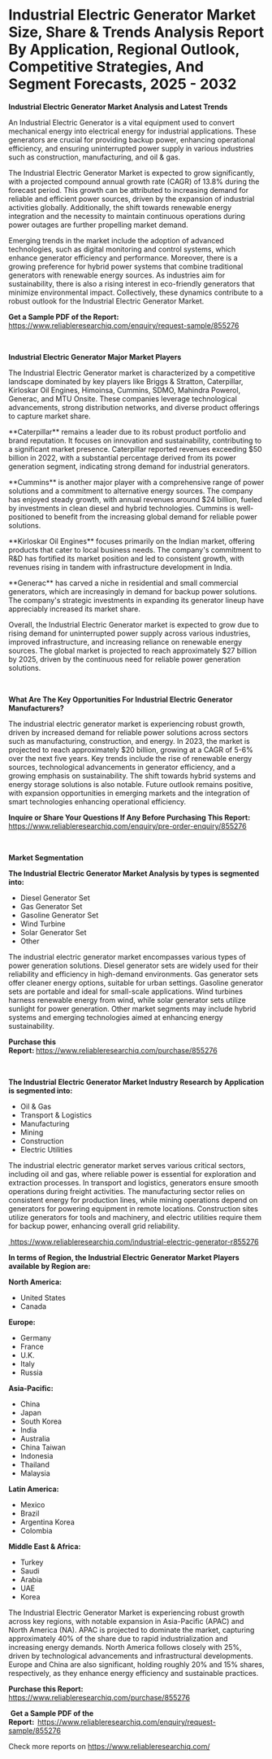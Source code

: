 <p><h1>Industrial Electric Generator Market Size, Share & Trends Analysis Report By Application, Regional Outlook, Competitive Strategies, And Segment Forecasts, 2025 - 2032</h1></p><p><strong>Industrial Electric Generator Market Analysis and Latest Trends</strong></p>
<p><p>An Industrial Electric Generator is a vital equipment used to convert mechanical energy into electrical energy for industrial applications. These generators are crucial for providing backup power, enhancing operational efficiency, and ensuring uninterrupted power supply in various industries such as construction, manufacturing, and oil & gas.</p><p>The Industrial Electric Generator Market is expected to grow significantly, with a projected compound annual growth rate (CAGR) of 13.8% during the forecast period. This growth can be attributed to increasing demand for reliable and efficient power sources, driven by the expansion of industrial activities globally. Additionally, the shift towards renewable energy integration and the necessity to maintain continuous operations during power outages are further propelling market demand.</p><p>Emerging trends in the market include the adoption of advanced technologies, such as digital monitoring and control systems, which enhance generator efficiency and performance. Moreover, there is a growing preference for hybrid power systems that combine traditional generators with renewable energy sources. As industries aim for sustainability, there is also a rising interest in eco-friendly generators that minimize environmental impact. Collectively, these dynamics contribute to a robust outlook for the Industrial Electric Generator Market.</p></p>
<p><strong>Get a Sample PDF of the Report:&nbsp;</strong> <a href="https://www.reliableresearchiq.com/enquiry/request-sample/855276?utm_campaign=3136&utm_medium=2&utm_source=Github&utm_content=ia&utm_term=09042025&utm_id=industrial-electric-generator">https://www.reliableresearchiq.com/enquiry/request-sample/855276</a></p>
<p>&nbsp;</p>
<p><strong>Industrial Electric Generator Major Market Players</strong></p>
<p><p>The Industrial Electric Generator market is characterized by a competitive landscape dominated by key players like Briggs & Stratton, Caterpillar, Kirloskar Oil Engines, Himoinsa, Cummins, SDMO, Mahindra Powerol, Generac, and MTU Onsite. These companies leverage technological advancements, strong distribution networks, and diverse product offerings to capture market share.</p><p>**Caterpillar** remains a leader due to its robust product portfolio and brand reputation. It focuses on innovation and sustainability, contributing to a significant market presence. Caterpillar reported revenues exceeding $50 billion in 2022, with a substantial percentage derived from its power generation segment, indicating strong demand for industrial generators.</p><p>**Cummins** is another major player with a comprehensive range of power solutions and a commitment to alternative energy sources. The company has enjoyed steady growth, with annual revenues around $24 billion, fueled by investments in clean diesel and hybrid technologies. Cummins is well-positioned to benefit from the increasing global demand for reliable power solutions.</p><p>**Kirloskar Oil Engines** focuses primarily on the Indian market, offering products that cater to local business needs. The company's commitment to R&D has fortified its market position and led to consistent growth, with revenues rising in tandem with infrastructure development in India. </p><p>**Generac** has carved a niche in residential and small commercial generators, which are increasingly in demand for backup power solutions. The company's strategic investments in expanding its generator lineup have appreciably increased its market share.</p><p>Overall, the Industrial Electric Generator market is expected to grow due to rising demand for uninterrupted power supply across various industries, improved infrastructure, and increasing reliance on renewable energy sources. The global market is projected to reach approximately $27 billion by 2025, driven by the continuous need for reliable power generation solutions.</p></p>
<p>&nbsp;</p>
<p><strong>What Are The Key Opportunities For Industrial Electric Generator Manufacturers?</strong></p>
<p><p>The industrial electric generator market is experiencing robust growth, driven by increased demand for reliable power solutions across sectors such as manufacturing, construction, and energy. In 2023, the market is projected to reach approximately $20 billion, growing at a CAGR of 5-6% over the next five years. Key trends include the rise of renewable energy sources, technological advancements in generator efficiency, and a growing emphasis on sustainability. The shift towards hybrid systems and energy storage solutions is also notable. Future outlook remains positive, with expansion opportunities in emerging markets and the integration of smart technologies enhancing operational efficiency.</p></p>
<p><strong>Inquire or Share Your Questions If Any Before Purchasing This Report:</strong> <a href="https://www.reliableresearchiq.com/enquiry/pre-order-enquiry/855276?utm_campaign=3136&utm_medium=2&utm_source=Github&utm_content=ia&utm_term=09042025&utm_id=industrial-electric-generator">https://www.reliableresearchiq.com/enquiry/pre-order-enquiry/855276</a></p>
<p>&nbsp;</p>
<p><strong>Market Segmentation</strong></p>
<p><strong>The Industrial Electric Generator Market Analysis by types is segmented into:</strong></p>
<p><ul><li>Diesel Generator Set</li><li>Gas Generator Set</li><li>Gasoline Generator Set</li><li>Wind Turbine</li><li>Solar Generator Set</li><li>Other</li></ul></p>
<p><p>The industrial electric generator market encompasses various types of power generation solutions. Diesel generator sets are widely used for their reliability and efficiency in high-demand environments. Gas generator sets offer cleaner energy options, suitable for urban settings. Gasoline generator sets are portable and ideal for small-scale applications. Wind turbines harness renewable energy from wind, while solar generator sets utilize sunlight for power generation. Other market segments may include hybrid systems and emerging technologies aimed at enhancing energy sustainability.</p></p>
<p><strong>Purchase this Report:&nbsp;</strong><a href="https://www.reliableresearchiq.com/purchase/855276?utm_campaign=3136&utm_medium=2&utm_source=Github&utm_content=ia&utm_term=09042025&utm_id=industrial-electric-generator">https://www.reliableresearchiq.com/purchase/855276</a></p>
<p>&nbsp;</p>
<p><strong>The Industrial Electric Generator Market Industry Research by Application is segmented into:</strong></p>
<p><ul><li>Oil & Gas</li><li>Transport & Logistics</li><li>Manufacturing</li><li>Mining</li><li>Construction</li><li>Electric Utilities</li></ul></p>
<p><p>The industrial electric generator market serves various critical sectors, including oil and gas, where reliable power is essential for exploration and extraction processes. In transport and logistics, generators ensure smooth operations during freight activities. The manufacturing sector relies on consistent energy for production lines, while mining operations depend on generators for powering equipment in remote locations. Construction sites utilize generators for tools and machinery, and electric utilities require them for backup power, enhancing overall grid reliability.</p></p>
<p><a href="https://www.reliableresearchiq.com/industrial-electric-generator-r855276?utm_campaign=3136&utm_medium=2&utm_source=Github&utm_content=ia&utm_term=09042025&utm_id=industrial-electric-generator">&nbsp;https://www.reliableresearchiq.com/industrial-electric-generator-r855276</a></p>
<p><strong>In terms of Region, the Industrial Electric Generator Market Players available by Region are:</strong></p>
<p>
    <p> <strong> North America: </strong>
        <ul>
            <li>United States</li>
            <li>Canada</li>
        </ul>
        </p> 
    <p> <strong> Europe: </strong>
        <ul>
            <li>Germany</li>
            <li>France</li>
            <li>U.K.</li>
            <li>Italy</li>
            <li>Russia</li>
        </ul>
        </p> 
    <p> <strong> Asia-Pacific: </strong>
        <ul>
            <li>China</li>
            <li>Japan</li>
            <li>South Korea</li>
            <li>India</li>
            <li>Australia</li>
            <li>China Taiwan</li>
            <li>Indonesia</li>
            <li>Thailand</li>
            <li>Malaysia</li>
        </ul>
        </p> 
    <p> <strong> Latin America: </strong>
        <ul>
            <li>Mexico</li>
            <li>Brazil</li>
            <li>Argentina Korea</li>
            <li>Colombia</li>
        </ul>
        </p> 
    <p> <strong> Middle East & Africa: </strong>
        <ul>
            <li>Turkey</li>
            <li>Saudi</li>
            <li>Arabia</li>
            <li>UAE</li>
            <li>Korea</li>
        </ul>
    </p>
    </p>
<p><p>The Industrial Electric Generator Market is experiencing robust growth across key regions, with notable expansion in Asia-Pacific (APAC) and North America (NA). APAC is projected to dominate the market, capturing approximately 40% of the share due to rapid industrialization and increasing energy demands. North America follows closely with 25%, driven by technological advancements and infrastructural developments. Europe and China are also significant, holding roughly 20% and 15% shares, respectively, as they enhance energy efficiency and sustainable practices.</p></p>
<p><strong>Purchase this Report: </strong><a href="https://www.reliableresearchiq.com/purchase/855276?utm_campaign=3136&utm_medium=2&utm_source=Github&utm_content=ia&utm_term=09042025&utm_id=industrial-electric-generator">https://www.reliableresearchiq.com/purchase/855276</a></p>
<p>&nbsp;<strong>Get a Sample PDF of the Report:&nbsp;&nbsp;</strong><a href="https://www.reliableresearchiq.com/enquiry/request-sample/855276?utm_campaign=3136&utm_medium=2&utm_source=Github&utm_content=ia&utm_term=09042025&utm_id=industrial-electric-generator">https://www.reliableresearchiq.com/enquiry/request-sample/855276</a></p>
<p><strong></strong></p>
<p>Check more reports on <a href="https://www.reliableresearchiq.com/?utm_campaign=3136&utm_medium=2&utm_source=Github&utm_content=ia&utm_term=09042025&utm_id=industrial-electric-generator">https://www.reliableresearchiq.com/</a></p>